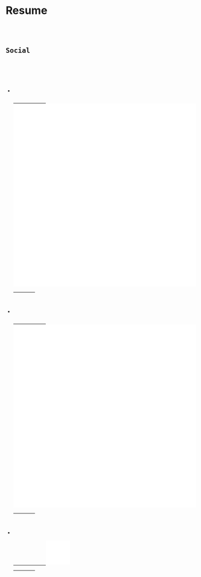 #  Resume

<code class="social-section">
  <h2>Social</h2>
  <ul>
    <li>
        <a href="https://twitter.com/Tr_Achraf">
            <img src="/Images/twitter_ic.png"></img>
        </a>
    </li>
    <li>
        <a href="https://github.com/TrabelsiAchraf">
            <img src="/Images/github_ic.png"></img>
        </a>
    </li>
    <li>
        <a href="https://www.linkedin.com/in/achraf-trabelsi-83148156/">
            <img src="/Images/linkedin_ic.png"></img>
        </a>
    </li>
  </ul>
</code>
